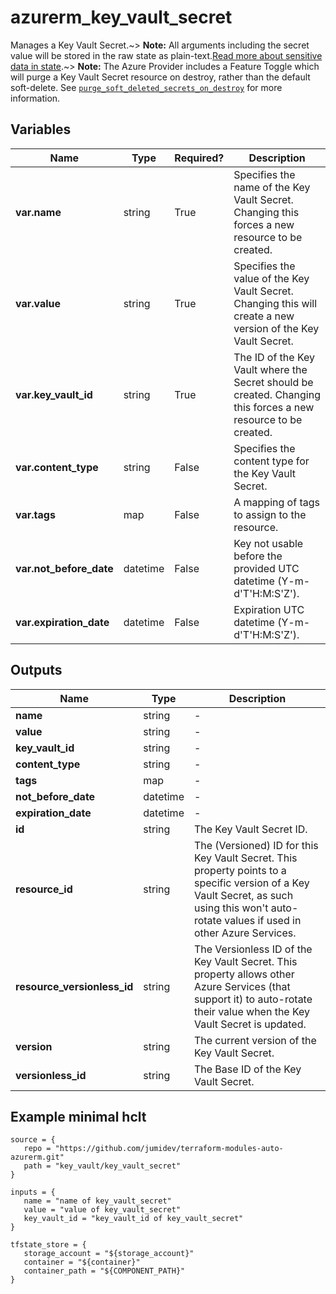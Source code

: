 # azurerm_key_vault_secret

Manages a Key Vault Secret.~> **Note:** All arguments including the secret value will be stored in the raw state as plain-text.[Read more about sensitive data in state](/docs/state/sensitive-data.html).~> **Note:** The Azure Provider includes a Feature Toggle which will purge a Key Vault Secret resource on destroy, rather than the default soft-delete. See [`purge_soft_deleted_secrets_on_destroy`](https://registry.terraform.io/providers/hashicorp/azurerm/latest/docs/guides/features-block#purge_soft_deleted_secrets_on_destroy) for more information.

## Variables

| Name | Type | Required? |  Description |
| ---- | ---- | --------- |  ----------- |
| **var.name** | string | True | Specifies the name of the Key Vault Secret. Changing this forces a new resource to be created. | 
| **var.value** | string | True | Specifies the value of the Key Vault Secret. Changing this will create a new version of the Key Vault Secret. | 
| **var.key_vault_id** | string | True | The ID of the Key Vault where the Secret should be created. Changing this forces a new resource to be created. | 
| **var.content_type** | string | False | Specifies the content type for the Key Vault Secret. | 
| **var.tags** | map | False | A mapping of tags to assign to the resource. | 
| **var.not_before_date** | datetime | False | Key not usable before the provided UTC datetime (Y-m-d'T'H:M:S'Z'). | 
| **var.expiration_date** | datetime | False | Expiration UTC datetime (Y-m-d'T'H:M:S'Z'). | 



## Outputs

| Name | Type | Description |
| ---- | ---- | --------- | 
| **name** | string  | - | 
| **value** | string  | - | 
| **key_vault_id** | string  | - | 
| **content_type** | string  | - | 
| **tags** | map  | - | 
| **not_before_date** | datetime  | - | 
| **expiration_date** | datetime  | - | 
| **id** | string  | The Key Vault Secret ID. | 
| **resource_id** | string  | The (Versioned) ID for this Key Vault Secret. This property points to a specific version of a Key Vault Secret, as such using this won't auto-rotate values if used in other Azure Services. | 
| **resource_versionless_id** | string  | The Versionless ID of the Key Vault Secret. This property allows other Azure Services (that support it) to auto-rotate their value when the Key Vault Secret is updated. | 
| **version** | string  | The current version of the Key Vault Secret. | 
| **versionless_id** | string  | The Base ID of the Key Vault Secret. | 

## Example minimal hclt

```hcl
source = {
   repo = "https://github.com/jumidev/terraform-modules-auto-azurerm.git" 
   path = "key_vault/key_vault_secret" 
}

inputs = {
   name = "name of key_vault_secret" 
   value = "value of key_vault_secret" 
   key_vault_id = "key_vault_id of key_vault_secret" 
}

tfstate_store = {
   storage_account = "${storage_account}" 
   container = "${container}" 
   container_path = "${COMPONENT_PATH}" 
}


```